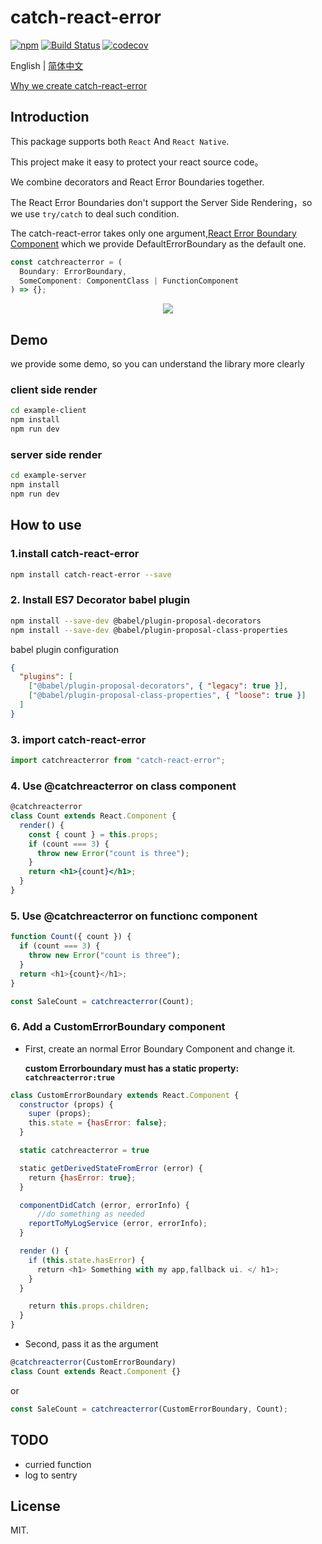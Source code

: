 # catch-react-error

[![npm](https://img.shields.io/npm/v/catch-react-error?style=flat-square)](https://www.npmjs.com/package/catch-react-error)
[![Build Status](https://travis-ci.org/x-orpheus/catch-react-error.svg?branch=master)](https://travis-ci.org/x-orpheus/catch-react-error)
[![codecov](https://img.shields.io/codecov/c/gh/x-orpheus/catch-react-error?style=flat-square&logo=codecov)](https://codecov.io/gh/x-orpheus/catch-react-error)

English | [简体中文](./doc/catch-react-error.md)

[Why we create catch-react-error](./doc/catch-react-error_EN.md)

## Introduction

This package supports both `React` And `React Native`.

This project make it easy to protect your react source code。

We combine decorators and React Error Boundaries together.

The React Error Boundaries don't support the Server Side Rendering，so we use `try/catch` to deal such condition.

The catch-react-error takes only one argument,[React Error Boundary Component](https://reactjs.org/docs/error-boundaries.html) which
we provide DefaultErrorBoundary as the default one.

```js
const catchreacterror = (
  Boundary: ErrorBoundary,
  SomeComponent: ComponentClass | FunctionComponent
) => {};
```

<div style="text-align:center" align="center">
  <img src="https://p1.music.126.net/6tHW45dHH_qKtCw0rrkJOg==/109951164571395030.gif" />
</div>

## Demo

we provide some demo, so you can understand the library more clearly

### client side render

```sh
cd example-client
npm install
npm run dev
```

### server side render

```sh
cd example-server
npm install
npm run dev
```

## How to use

### 1.install catch-react-error

```sh
npm install catch-react-error --save
```

### 2. Install ES7 Decorator babel plugin

```sh
npm install --save-dev @babel/plugin-proposal-decorators
npm install --save-dev @babel/plugin-proposal-class-properties
```

babel plugin configuration

```json
{
  "plugins": [
    ["@babel/plugin-proposal-decorators", { "legacy": true }],
    ["@babel/plugin-proposal-class-properties", { "loose": true }]
  ]
}
```

### 3. import catch-react-error

```jsx
import catchreacterror from "catch-react-error";
```

### 4. Use @catchreacterror on class component

```jsx
@catchreacterror
class Count extends React.Component {
  render() {
    const { count } = this.props;
    if (count === 3) {
      throw new Error("count is three");
    }
    return <h1>{count}</h1>;
  }
}
```

### 5. Use @catchreacterror on functionc component

```js
function Count({ count }) {
  if (count === 3) {
    throw new Error("count is three");
  }
  return <h1>{count}</h1>;
}

const SaleCount = catchreacterror(Count);
```

### 6. Add a CustomErrorBoundary component

- First, create an normal Error Boundary Component and change it.

  **custom Errorboundary must has a static property: `catchreacterror:true`**

```jsx
class CustomErrorBoundary extends React.Component {
  constructor (props) {
    super (props);
    this.state = {hasError: false};
  }

  static catchreacterror = true

  static getDerivedStateFromError (error) {
    return {hasError: true};
  }

  componentDidCatch (error, errorInfo) {
      //do something as needed
    reportToMyLogService (error, errorInfo);
  }

  render () {
    if (this.state.hasError) {
      return <h1> Something with my app,fallback ui. </ h1>;
    }
  }

    return this.props.children;
  }
}

```

- Second, pass it as the argument

```jsx
@catchreacterror(CustomErrorBoundary)
class Count extends React.Component {}
```

or

```jsx
const SaleCount = catchreacterror(CustomErrorBoundary, Count);
```

## TODO

- curried function
- log to sentry

## License

MIT.
